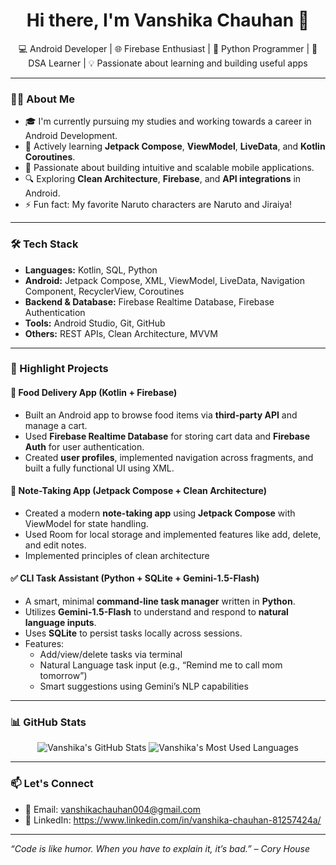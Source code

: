 <h1 align="center">Hi there, I'm Vanshika Chauhan 👋</h1>

<p align="center">
  💻 Android Developer | 🌐 Firebase Enthusiast | 🐍 Python Programmer | 🧠 DSA Learner | 💡 Passionate about learning and building useful apps
</p>

---

### 👩‍💻 About Me

- 🎓 I'm currently pursuing my studies and working towards a career in Android Development.
- 🌱 Actively learning **Jetpack Compose**, **ViewModel**, **LiveData**, and **Kotlin Coroutines**.
- 📲 Passionate about building intuitive and scalable mobile applications.
- 🔍 Exploring **Clean Architecture**, **Firebase**, and **API integrations** in Android.
- ⚡ Fun fact: My favorite Naruto characters are Naruto and Jiraiya!

---

### 🛠️ Tech Stack

- **Languages:** Kotlin, SQL, Python
- **Android:** Jetpack Compose, XML, ViewModel, LiveData, Navigation Component, RecyclerView, Coroutines
- **Backend & Database:** Firebase Realtime Database, Firebase Authentication
- **Tools:** Android Studio, Git, GitHub
- **Others:** REST APIs, Clean Architecture, MVVM

---

### 📱 Highlight Projects

#### 🍔 Food Delivery App (Kotlin + Firebase)
- Built an Android app to browse food items via **third-party API** and manage a cart.
- Used **Firebase Realtime Database** for storing cart data and **Firebase Auth** for user authentication.
- Created **user profiles**, implemented navigation across fragments, and built a fully functional UI using XML.

#### 📝 Note-Taking App (Jetpack Compose + Clean Architecture)
- Created a modern **note-taking app** using **Jetpack Compose** with ViewModel for state handling.
- Used Room for local storage and implemented features like add, delete, and edit notes.
- Implemented principles of clean architecture

#### ✅ CLI Task Assistant (Python + SQLite + Gemini-1.5-Flash)
- A smart, minimal **command-line task manager** written in **Python**.
- Utilizes **Gemini-1.5-Flash** to understand and respond to **natural language inputs**.
- Uses **SQLite** to persist tasks locally across sessions.
- Features:
  - Add/view/delete tasks via terminal
  - Natural Language task input (e.g., “Remind me to call mom tomorrow”)
  - Smart suggestions using Gemini’s NLP capabilities

---

### 📊 GitHub Stats

<p align="center">
  <img src="https://github-readme-stats.vercel.app/api?username=Vanshika-chauhan983&show_icons=true&theme=radical" alt="Vanshika's GitHub Stats" />
  <img src="https://github-readme-stats.vercel.app/api/top-langs/?username=Vanshika-chauhan983&layout=compact&theme=radical" alt="Vanshika's Most Used Languages" />
</p>

---

### 📫 Let's Connect

- 📧 Email: vanshikachauhan004@gmail.com
- 💼 LinkedIn: https://www.linkedin.com/in/vanshika-chauhan-81257424a/

---

_“Code is like humor. When you have to explain it, it’s bad.” – Cory House_

